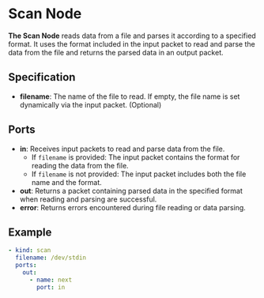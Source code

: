 # Scan Node

**The Scan Node** reads data from a file and parses it according to a specified format. It uses the format included in the input packet to read and parse the data from the file and returns the parsed data in an output packet.

## Specification

- **filename**: The name of the file to read. If empty, the file name is set dynamically via the input packet. (Optional)

## Ports

- **in**: Receives input packets to read and parse data from the file.
  - If `filename` is provided: The input packet contains the format for reading the data from the file.
  - If `filename` is not provided: The input packet includes both the file name and the format.
- **out**: Returns a packet containing parsed data in the specified format when reading and parsing are successful.
- **error**: Returns errors encountered during file reading or data parsing.

## Example

```yaml
- kind: scan
  filename: /dev/stdin
  ports:
    out:
      - name: next
        port: in
```
